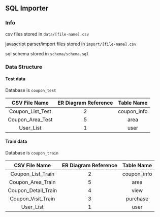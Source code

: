 ## SQL Importer

### Info

csv files stored in `data/[file-name].csv`

javascript parser/import files stored in `import/[file-name].csv`

sql schema stored in `schema/schema.sql`

### Data Structure

#### Test data

Database is `coupon_test`

|   CSV File Name  | ER Diagram Reference |  Table Name |
|:----------------:|:--------------------:|:-----------:|
| Coupon_List_Test |           2          | coupon_info |
| Coupon_Area_Test |           5          |     area    |
|     User_List    |           1          |     user    |

#### Train data

Database is `coupon_train`

|    CSV File Name    | ER Diagram Reference |  Table Name |
|:-------------------:|:--------------------:|:-----------:|
|  Coupon_List_Train  |           2          | coupon_info |
|  Coupon_Area_Train  |           5          |     area    |
| Coupon_Detail_Train |           4          |     view    |
|  Coupon_Visit_Train |           3          |   purchase  |
|      User_List      |           1          |     user    |


